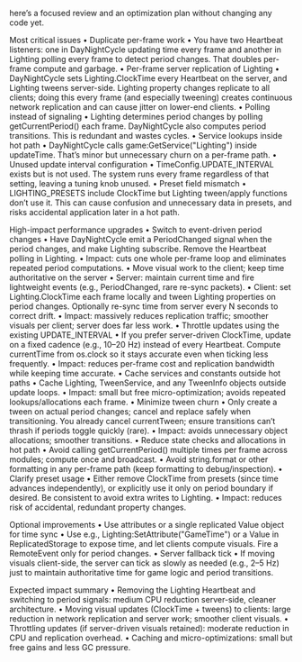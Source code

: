 here’s a focused review and an optimization plan without changing any code yet.

Most critical issues
•  Duplicate per-frame work
•  You have two Heartbeat listeners: one in DayNightCycle updating time every frame and another in Lighting polling every frame to detect period changes. That doubles per-frame compute and garbage.
•  Per-frame server replication of Lighting
•  DayNightCycle sets Lighting.ClockTime every Heartbeat on the server, and Lighting tweens server-side. Lighting property changes replicate to all clients; doing this every frame (and especially tweening) creates continuous network replication and can cause jitter on lower-end clients.
•  Polling instead of signaling
•  Lighting determines period changes by polling getCurrentPeriod() each frame. DayNightCycle also computes period transitions. This is redundant and wastes cycles.
•  Service lookups inside hot path
•  DayNightCycle calls game:GetService("Lighting") inside updateTime. That’s minor but unnecessary churn on a per-frame path.
•  Unused update interval configuration
•  TimeConfig.UPDATE_INTERVAL exists but is not used. The system runs every frame regardless of that setting, leaving a tuning knob unused.
•  Preset field mismatch
•  LIGHTING_PRESETS include ClockTime but Lighting tween/apply functions don’t use it. This can cause confusion and unnecessary data in presets, and risks accidental application later in a hot path.

High-impact performance upgrades
•  Switch to event-driven period changes
•  Have DayNightCycle emit a PeriodChanged signal when the period changes, and make Lighting subscribe. Remove the Heartbeat polling in Lighting.
•  Impact: cuts one whole per-frame loop and eliminates repeated period computations.
•  Move visual work to the client; keep time authoritative on the server
•  Server: maintain current time and fire lightweight events (e.g., PeriodChanged, rare re-sync packets).
•  Client: set Lighting.ClockTime each frame locally and tween Lighting properties on period changes. Optionally re-sync time from server every N seconds to correct drift.
•  Impact: massively reduces replication traffic; smoother visuals per client; server does far less work.
•  Throttle updates using the existing UPDATE_INTERVAL
•  If you prefer server-driven ClockTime, update on a fixed cadence (e.g., 10–20 Hz) instead of every Heartbeat. Compute currentTime from os.clock so it stays accurate even when ticking less frequently.
•  Impact: reduces per-frame cost and replication bandwidth while keeping time accurate.
•  Cache services and constants outside hot paths
•  Cache Lighting, TweenService, and any TweenInfo objects outside update loops.
•  Impact: small but free micro-optimization; avoids repeated lookups/allocations each frame.
•  Minimize tween churn
•  Only create a tween on actual period changes; cancel and replace safely when transitioning. You already cancel currentTween; ensure transitions can’t thrash if periods toggle quickly (rare).
•  Impact: avoids unnecessary object allocations; smoother transitions.
•  Reduce state checks and allocations in hot path
•  Avoid calling getCurrentPeriod() multiple times per frame across modules; compute once and broadcast.
•  Avoid string.format or other formatting in any per-frame path (keep formatting to debug/inspection).
•  Clarify preset usage
•  Either remove ClockTime from presets (since time advances independently), or explicitly use it only on period boundary if desired. Be consistent to avoid extra writes to Lighting.
•  Impact: reduces risk of accidental, redundant property changes.

Optional improvements
•  Use attributes or a single replicated Value object for time sync
•  Use e.g., Lighting:SetAttribute("GameTime") or a Value in ReplicatedStorage to expose time, and let clients compute visuals. Fire a RemoteEvent only for period changes.
•  Server fallback tick
•  If moving visuals client-side, the server can tick as slowly as needed (e.g., 2–5 Hz) just to maintain authoritative time for game logic and period transitions.

Expected impact summary
•  Removing the Lighting Heartbeat and switching to period signals: medium CPU reduction server-side, cleaner architecture.
•  Moving visual updates (ClockTime + tweens) to clients: large reduction in network replication and server work; smoother client visuals.
•  Throttling updates (if server-driven visuals retained): moderate reduction in CPU and replication overhead.
•  Caching and micro-optimizations: small but free gains and less GC pressure.